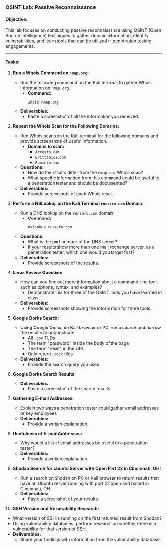### **OSINT Lab: Passive Reconnaissance**

#### **Objective:**
This lab focuses on conducting passive reconnaissance using OSINT (Open Source Intelligence) techniques to gather domain information, identify vulnerabilities, and learn tools that can be utilized in penetration testing engagements.

---

#### **Tasks:**

1. **Run a Whois Command on `nmap.org`:**
   - Run the following command on the Kali terminal to gather Whois information on `nmap.org`.
     - **Command:**  
       ```
       whois nmap.org
       ```
   - **Deliverables:**  
     - Paste a screenshot of all the information you received.

2. **Repeat the Whois Scan for the Following Domains:**
   - Run Whois scans on the Kali terminal for the following domains and provide screenshots of useful information. 
     - **Domains to scan:**
       - `Arrests.com`
       - `Brittanica.com`
       - `Runzero.com`
   - **Questions:**  
     - How do the results differ from the `nmap.org` Whois scan?  
     - What specific information from this command could be useful to a penetration tester and should be documented?
   - **Deliverables:**  
     - Provide screenshots of each Whois result.

3. **Perform a NSLookup on the Kali Terminal `runzero.com` Domain:**
   - Run a DNS lookup on the `runzero.com` domain.
     - **Command:**  
       ```
       nslookup runzero.com
       ```
   - **Questions:**  
     - What is the port number of the DNS server?  
     - If your results show more than one mail exchange server, as a penetration tester, which one would you target first?
   - **Deliverables:**  
     - Provide screenshots of the results.

4. **Linux Review Question:**
   - How can you find out more information about a command-line tool, such as options, syntax, and examples?
     - Demonstrate this for three of the OSINT tools you have learned in class.
   - **Deliverables:**  
     - Provide screenshots showing the information for three tools.

5. **Google Dorks Search:**
   - Using Google Dorks, on Kali browser or PC, run a search and narrow the results to only include:
     - All `.gov` TLDs
     - The term "password" inside the body of the page
     - The term "reset" in the URL
     - Only return `.docx` files
   - **Deliverables:**  
     - Provide the search query you used.

6. **Google Dorks Search Results:**
   - **Deliverables:**  
     - Paste a screenshot of the search results.

7. **Gathering E-mail Addresses:**
   - Explain two ways a penetration tester could gather email addresses of key employees.
   - **Deliverables:**  
     - Provide a written explanation.

8. **Usefulness of E-mail Addresses:**
   - Why would a list of email addresses be useful to a penetration tester?
   - **Deliverables:**  
     - Provide a written explanation.

9. **Shodan Search for Ubuntu Server with Open Port 22 in Cincinnati, OH:**
   - Run a search on Shodan on PC or Kali browser to return results that have an Ubuntu server running with port 22 open and based in Cincinnati, OH.
   - **Deliverables:**  
     - Paste a screenshot of your results.

10. **SSH Version and Vulnerability Research:**
   - What version of SSH is running on the first returned result from Shodan?
   - Using vulnerability databases, perform research on whether there is a vulnerability for that version of SSH.
   - **Deliverables:**  
     - Share your findings with information from the vulnerability database.
